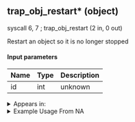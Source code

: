 ## trap_obj_restart* (object)

syscall 6, 7 ; trap_obj_restart (2 in, 0 out)

Restart an object so it is no longer stopped

#### Input parameters
| Name | Type | Description
|------|------|------------
| id   | int   | unknown




<details>
	<summary>Appears in:</summary>

</details>

<details>
	<summary>Example Usage From NA</summary>

</details>

